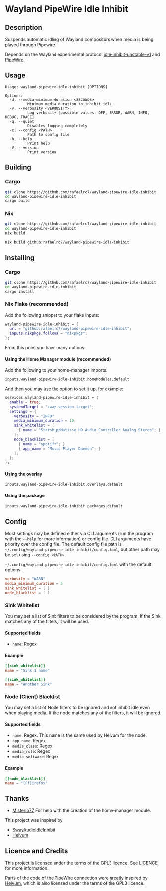 # Wayland PipeWire Idle Inhibit

## Description

Suspends automatic idling of Wayland compositors when media is being played
through Pipewire.

Depends on the Wayland experimental protocol
[idle-inhibit-unstable-v1](https://wayland.app/protocols/idle-inhibit-unstable-v1)
and [PipeWire](https://www.pipewire.org/).

## Usage

```
Usage: wayland-pipewire-idle-inhibit [OPTIONS]

Options:
  -d, --media-minimum-duration <SECONDS>
          Minimum media duration to inhibit idle
  -v, --verbosity <VERBOSITY>
          Log verbosity [possible values: OFF, ERROR, WARN, INFO, DEBUG, TRACE]
  -q, --quiet
          Disables logging completely
  -c, --config <PATH>
          Path to config file
  -h, --help
          Print help
  -V, --version
          Print version
```

## Building

### Cargo

```sh
git clone https://github.com/rafaelrc7/wayland-pipewire-idle-inhibit
cd wayland-pipewire-idle-inhibit
cargo build
```

### Nix

```sh
git clone https://github.com/rafaelrc7/wayland-pipewire-idle-inhibit
cd wayland-pipewire-idle-inhibit
nix build
```

```sh
nix build github:rafaelrc7/wayland-pipewire-idle-inhibit
```

## Installing

### Cargo

```sh
git clone https://github.com/rafaelrc7/wayland-pipewire-idle-inhibit
cd wayland-pipewire-idle-inhibit
cargo install
```

### Nix Flake (recommended)

Add the following snippet to your flake inputs:

```nix
wayland-pipewire-idle-inhibit = {
  url = "github:rafaelrc7/wayland-pipewire-idle-inhibit";
  inputs.nixpkgs.follows = "nixpkgs";
};
```

From this point you have many options:

#### Using the Home Manager module (recommended)

Add the following to your home-manager imports:

```nix
inputs.wayland-pipewire-idle-inhibit.homeModules.default
```

And then you may use the option to set it up, for example:

```nix
services.wayland-pipewire-idle-inhibit = {
  enable = true;
  systemdTarget = "sway-session.target";
  settings = {
    verbosity = "INFO";
    media_minimum_duration = 10;
    sink_whitelist = [
      { name = "Starship/Matisse HD Audio Controller Analog Stereo"; }
    ];
    node_blacklist = [
      { name = "spotify"; }
      { app_name = "Music Player Daemon"; }
    ];
  };
};
```

#### Using the overlay

```nix
inputs.wayland-pipewire-idle-inhibit.overlays.default
```

#### Using the package

```nix
inputs.wayland-pipewire-idle-inhibit.packages.default
```

## Config

Most settings may be defined either via CLI arguments (run the program with the
`--help` for more information) or config file. CLI arguments have priority over
the config file. The default config file path is
`~/.config/wayland-pipewire-idle-inhibit/config.toml`, but other path may be
set using `--config <PATH>`.

`~/.config/wayland-pipewire-idle-inhibit/config.toml` with the default options

```toml
verbosity = "WARN"
media_minimum_duration = 5
sink_whitelist = [ ]
node_blacklist = [ ]
```

### Sink Whitelist

You may set a list of Sink filters to be considered by the program. If the Sink
matches any of the filters, it will be used.

#### Supported fields

- `name`: Regex

#### Example

```toml
[[sink_whitelist]]
name = "Sink 1 name"

[[sink_whitelist]]
name = "Another Sink"
```

### Node (Client) Blacklist

You may set a list of Node filters to be ignored and not inhibit idle even when
playing media. If the node matches any of the filters, it will be ignored.

#### Supported fields

- `name`: Regex. This name is the same used by Helvum for the node.
- `app_name`: Regex
- `media_class`: Regex
- `media_role`: Regex
- `media_software`: Regex

#### Example

```toml
[[node_blacklist]]
name = "[Ff]irefox"
```

## Thanks

- [Misterio77](https://github.com/Misterio77/) For help with the creation of
  the home-manager module.

This project was inspired by

- [SwayAudioIdleInhibit](https://github.com/ErikReider/SwayAudioIdleInhibit)
- [Helvum](https://gitlab.freedesktop.org/pipewire/helvum)

## Licence and Credits

This project is licensed under the terms of the GPL3 licence. See
[LICENCE](LICENCE) for more information.

Parts of the code of the PipeWire connection were greatly inspired by
[Helvum](https://gitlab.freedesktop.org/pipewire/helvum), which is also
licensed under the terms of the GPL3 licence.
